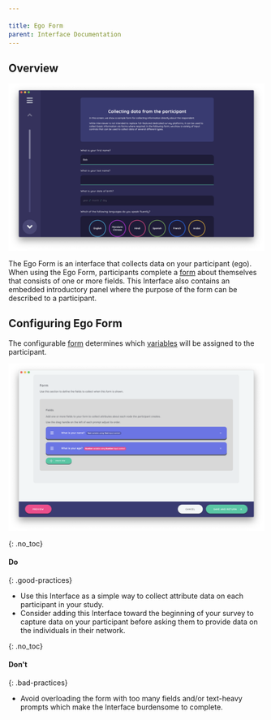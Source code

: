 ```yaml
---

title: Ego Form
parent: Interface Documentation
---
```

## Overview

![](/assets/img/interface-documentation/ego-form/egoform-example.png)

The Ego Form is an interface that collects data on your participant (ego). When using the Ego Form, participants complete a [form](../key-concepts/forms.md) about themselves that consists of one or more fields. This Interface also contains an embedded introductory panel where the purpose of the form can be described to a participant. 

## Configuring Ego Form

The configurable [form](../key-concepts/forms.md) determines which [variables](../key-concepts/variable-types.md) will be assigned to the participant.

![](/assets/img/interface-documentation/ego-form/architect-ego-form.png)

{: .no_toc}
#### Do

{: .good-practices}
- Use this Interface as a simple way to collect attribute data on each participant in your study.
- Consider adding this Interface toward the beginning of your survey to capture data on your participant before asking them to provide data on the individuals in their network.

{: .no_toc}
#### Don't

{: .bad-practices}
- Avoid overloading the form with too many fields and/or text-heavy prompts which make the Interface burdensome to complete.
